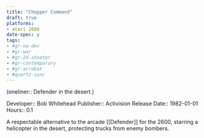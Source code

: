 ```yaml
---
title: "Chopper Command"
draft: true
platforms:
- atari 2600
date-spec: y
tags:
- #gr-na-dev 
- #gr-war 
- #gr-2d-shooter 
- #gr-contemporary 
- #gr-acrobat 
- #quartz-sync
---
```


(oneliner:: Defender in the desert.)

Developer:: Bob Whitehead
Publisher:: Activision
Release Date:: 1982-01-01
Hours:: 0.1

A respectable alternative to the arcade [[Defender]] for the 2600, starring a helicopter in the desert, protecting trucks from enemy bombers.